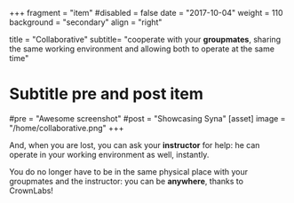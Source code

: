 +++
fragment = "item"
#disabled = false
date = "2017-10-04"
weight = 110
background = "secondary"
align = "right"

title = "Collaborative"
subtitle= "cooperate with your **groupmates**, sharing the same working environment and allowing both to operate at the same time"

# Subtitle pre and post item
#pre = "Awesome screenshot"
#post = "Showcasing Syna"
[asset]
  image = "/home/collaborative.png"
+++

And, when you are lost, you can ask your **instructor** for help: he can operate in your working environment as well, instantly.

You do no longer have to be in the same physical place with your groupmates and the instructor: you can be **anywhere**, thanks to CrownLabs!
